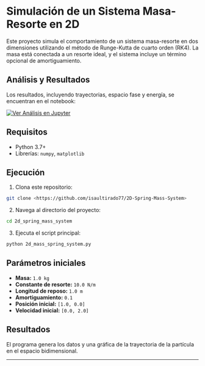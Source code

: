 # Simulación de un Sistema Masa-Resorte en 2D

Este proyecto simula el comportamiento de un sistema masa-resorte en dos dimensiones utilizando el método de Runge-Kutta de cuarto orden (RK4). 
La masa está conectada a un resorte ideal, y el sistema incluye un término opcional de amortiguamiento.


## Análisis y Resultados
Los resultados, incluyendo trayectorias, espacio fase y energía, se encuentran en el notebook:

[![Ver Análisis en Jupyter](https://raw.githubusercontent.com/jupyter/design/master/logos/Badges/nbviewer_badge.svg)](https://nbviewer.org/github/isaultirado77/2D-Spring-Mass-System/blob/main/mass_spring_simulation.ipynb)



## Requisitos

- Python 3.7+
- Librerías: `numpy`, `matplotlib`
## Ejecución

1. Clona este repositorio:
```bash
git clone <https://github.com/isaultirado77/2D-Spring-Mass-System>
```

2. Navega al directorio del proyecto:
```bash
cd 2d_spring_mass_system
```

3. Ejecuta el script principal:
```bash
python 2d_mass_spring_system.py
```

## Parámetros iniciales

- **Masa:** `1.0 kg`
- **Constante de resorte:** `10.0 N/m`
- **Longitud de reposo:** `1.0 m`
- **Amortiguamiento:** `0.1`
- **Posición inicial:** `[1.0, 0.0]`
- **Velocidad inicial:** `[0.0, 2.0]`

## Resultados

El programa genera los datos y una gráfica de la trayectoria de la partícula en el espacio bidimensional.

---